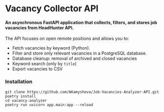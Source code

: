 # Vacancy Collector API

#### An asynchronous FastAPI application that collects, filters, and stores job vacancies from HeadHunter API.

The API focuses on open remote positions and allows you to:
- Fetch vacancies by keyword (Python).
- Filter and store only relevant vacancies in a PostgreSQL database.
- Database cleanup: removal of archived and closed vacancies
- Keyword search (only by `title`)
- Export vacancies to CSV

### Installation

```
git clone https://github.com/AKamysheva/Job-Vacancies-Analyzer-API.git
poetry install 
cd vacancy-analyzer
poetry run uvicorn app.main:app --reload
```


